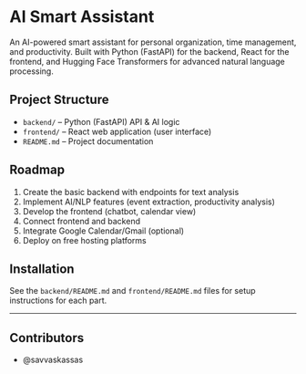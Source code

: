 # AI Smart Assistant

An AI-powered smart assistant for personal organization, time management, and productivity. Built with Python (FastAPI) for the backend, React for the frontend, and Hugging Face Transformers for advanced natural language processing.

## Project Structure

- `backend/` – Python (FastAPI) API & AI logic
- `frontend/` – React web application (user interface)
- `README.md` – Project documentation

## Roadmap

1. Create the basic backend with endpoints for text analysis
2. Implement AI/NLP features (event extraction, productivity analysis)
3. Develop the frontend (chatbot, calendar view)
4. Connect frontend and backend
5. Integrate Google Calendar/Gmail (optional)
6. Deploy on free hosting platforms

## Installation

See the `backend/README.md` and `frontend/README.md` files for setup instructions for each part.

---

## Contributors

- @savvaskassas